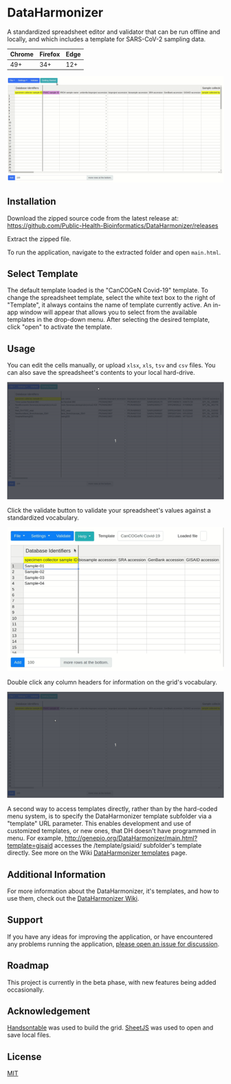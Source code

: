 # DataHarmonizer

A standardized spreadsheet editor and validator that can be run offline and locally, and which includes a template for SARS-CoV-2 sampling data.

|Chrome|Firefox|Edge|
|---|---|---|
|49+|34+|12+|

![alt text](./images/editCopyPasteDelete.gif)

## Installation

Download the zipped source code from the latest release at:
https://github.com/Public-Health-Bioinformatics/DataHarmonizer/releases

Extract the zipped file.

To run the application, navigate to the extracted folder and open `main.html`.

## Select Template

The default template loaded is the "CanCOGeN Covid-19" template. To change the spreadsheet template, select the white text box to the right of "Template", it always contains the name of template currently active. An in-app window will appear that allows you to select from the available templates in the drop-down menu. After selecting the desired template, click "open" to activate the template.

## Usage

You can edit the cells manually, or upload `xlsx`, `xls`, `tsv` and `csv` files. You 
can also save the spreadsheet's contents to your local hard-drive.

![alt text](./images/exportingFiles.gif)

Click the validate button to validate your spreadsheet's values against a 
standardized vocabulary.

![alt text](./images/validatingCells.gif)

Double click any column headers for information on the grid's vocabulary.

![alt text](./images/doubleClickHeaders.gif)

A second way to access templates directly, rather than by the hard-coded menu system, is to specify the DataHarmonizer template subfolder via a "template" URL parameter. This enables development and use of customized templates, or new ones, that DH doesn't have programmed in menu.  For example, 
http://genepio.org/DataHarmonizer/main.html?template=gisaid accesses the /template/gsiaid/ subfolder's template directly.  See more on the Wiki [DataHarmonizer templates](https://github.com/Public-Health-Bioinformatics/DataHarmonizer/wiki/DataHarmonizer-Templates) page.

## Additional Information

For more information about the DataHarmonizer, it's templates, and how to use them, check out the [DataHarmonizer Wiki](https://github.com/Public-Health-Bioinformatics/DataHarmonizer/wiki).

## Support

If you have any ideas for improving the application, or have encountered any 
problems running the application, [please open an issue for discussion][1]. 

[1]: https://github.com/Public-Health-Bioinformatics/DataHarmonizer/issues

## Roadmap

This project is currently in the beta phase, with new features being added
occasionally.

## Acknowledgement

[Handsontable](https://handsontable.com/) was used to build the grid. 
[SheetJS](https://sheetjs.com/) was used to open and save local files.

## License

[MIT](LICENSE)
